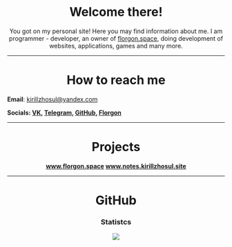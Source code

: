 <h1 align="center">Welcome there!</h1>
<p align="center">
  You got on my personal site! Here you may find information about me. I am programmer - developer, an owner of <a href="http://florgon.space/">florgon.space</a>, doing development of websites, applications, games and many more.
</p>
<hr>

<h1 align="center">How to reach me</h1>
<p align="center">
  <p><b>Email</b>: <a href="mailto: kirillzhosul@yandex.com">kirillzhosul@yandex.com</a> </p>
  <p><b>Socials:
    <a href="https://vk.com/kirillzhosul">VK</a>,
    <a href="https://t.me/kirillzhosul">Telegram</a>,
    <a href="https://github.com/kirillzhosul">GitHub</a>,
    <a href="https://users.florgon.space/kirillzhosul">Florgon</a>
  <p>
</p>
<hr>
  
<h1 align="center">Projects</h1>
<p align="center">
  <a href="http://florgon.space/">www.florgon.space</a>
  <a href="http://notes.kirillzhosul.site/">www.notes.kirillzhosul.site</a>
</p>
<hr>
  
<h1 align="center">GitHub</h1>
<h3 align="center">Statistcs</h3>
<p align="center">
  <a href="https://github.com/kirillzhosul">
    <img src="https://github-readme-stats.vercel.app/api?username=kirillzhosul&show_icons=true&include_all_commits=true&count_private=true&disable_animations=true&hide_title=true">
  </a>
</p>
